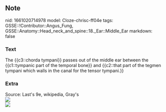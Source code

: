 ## Note
nid: 1661020714978
model: Cloze-chrisc-ff04e
tags: GSSE::!Contributor::Angus_Fung, GSSE::Anatomy::Head_neck_and_spine::18._Ear::Middle_Ear
markdown: false

### Text
The {{c3::chorda tympani}} passes out of the middle ear between the {{c1::tympanic part of the temporal bone}} and {{c2::that part of the tegmen tympani which walls in the canal for the tensor tympani.}}

### Extra
<div>
  <div>
    <div>
      Source: Last's 9e, wikipedia, Gray's
    </div>
  </div>
</div>
<div><img src="Gray137.png"></div>
<div><img src=
"paste-a385b23b0e84834f18ada4bc5ef90c68f1a4da8d.jpg"></div>
